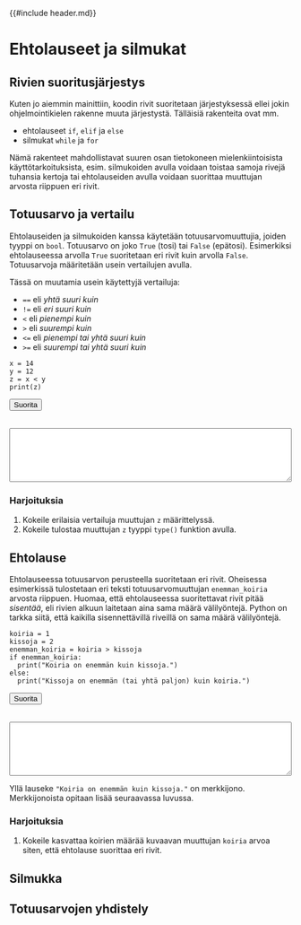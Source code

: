 {{#include header.md}}

# Ehtolauseet ja silmukat

## Rivien suoritusjärjestys

Kuten jo aiemmin mainittiin, koodin rivit suoritetaan
järjestyksessä ellei jokin ohjelmointikielen rakenne muuta
järjestystä.  Tälläisiä rakenteita ovat mm.

- ehtolauseet `if`, `elif` ja `else`
- silmukat `while` ja `for`

Nämä rakenteet mahdollistavat suuren osan tietokoneen
mielenkiintoisista käyttötarkoituksista, esim.
silmukoiden avulla voidaan toistaa samoja rivejä
tuhansia kertoja tai ehtolauseiden avulla voidaan
suorittaa muuttujan arvosta riippuen eri rivit.

## Totuusarvo ja vertailu

Ehtolauseiden ja silmukoiden kanssa käytetään totuusarvomuuttujia,
joiden tyyppi on `bool`.
Totuusarvo on joko `True` (tosi) tai `False` (epätosi).
Esimerkiksi ehtolauseessa arvolla `True` suoritetaan eri
rivit kuin arvolla `False`.
Totuusarvoja määritetään usein vertailujen avulla.

Tässä on muutamia usein käytettyjä vertailuja:

- `==` eli *yhtä suuri kuin*
- `!=` eli *eri suuri kuin*
- `<` eli *pienempi kuin*
- `>` eli *suurempi kuin*
- `<=` eli *pienempi tai yhtä suuri kuin*
- `>=` eli *suurempi tai yhtä suuri kuin*

```python,editable
x = 14
y = 12
z = x < y
print(z)
```

<button onclick="evaluatePython(0)">Suorita</button>
<br>
<br>
<textarea class="output-python" style="width: 100%;" rows="6"></textarea>

### Harjoituksia

1. Kokeile erilaisia vertailuja muuttujan `z` määrittelyssä.
2. Kokeile tulostaa muuttujan `z` tyyppi `type()` funktion avulla.

## Ehtolause

Ehtolauseessa totuusarvon perusteella suoritetaan eri rivit.
Oheisessa esimerkissä tulostetaan eri teksti totuusarvomuuttujan
`enemman_koiria` arvosta riippuen.
Huomaa, että ehtolauseessa suoritettavat rivit pitää *sisentää*,
eli rivien alkuun laitetaan aina sama määrä välilyöntejä.
Python on tarkka siitä, että kaikilla sisennettävillä riveillä
on sama määrä välilyöntejä.
```python,editable
koiria = 1
kissoja = 2
enemman_koiria = koiria > kissoja
if enemman_koiria:
  print("Koiria on enemmän kuin kissoja.")
else:
  print("Kissoja on enemmän (tai yhtä paljon) kuin koiria.")
```
<button onclick="evaluatePython(1)">Suorita</button>
<br>
<br>
<textarea class="output-python" style="width: 100%;" rows="6"></textarea>

Yllä lauseke `"Koiria on enemmän kuin kissoja."` on merkkijono.  Merkkijonoista
opitaan lisää seuraavassa luvussa.

### Harjoituksia

1. Kokeile kasvattaa koirien määrää kuvaavan muuttujan `koiria` arvoa siten,
   että ehtolause suorittaa eri rivit.

## Silmukka

## Totuusarvojen yhdistely

<!-- ## Esimerkki -->

<!-- Oheinen koodi suorittaa seuraavia operaatioita uudestaan -->
<!-- ja uudestaan kunnes lopputulos on yksi: -->

<!-- - Jos luku on parillinen, jaetaan se kahdella -->
<!-- - Jos luku on pariton, kerrotaan se kolmella ja lisätään yksi -->

<!-- Voit kokeilla suorittaa koodia eri alkuarvolla `x`, mutta pohditaan seuraavaksi -->
<!-- vaihe vaiheelta miten se toimii. -->
<!-- ```python,editable -->
<!-- x = 14 -->
<!-- while x != 1: -->
<!--     print(x) -->
<!--     if x % 2 == 0: -->
<!--         x = x // 2 -->
<!--     else: -->
<!--         x = 3 * x + 1 -->
<!-- print(x) -->
<!-- ``` -->

<!-- <button onclick="evaluatePython(1)">Suorita</button> -->
<!-- <br> -->
<!-- <br> -->
<!-- <textarea class="output-python" style="width: 100%;" rows="6"></textarea> -->
